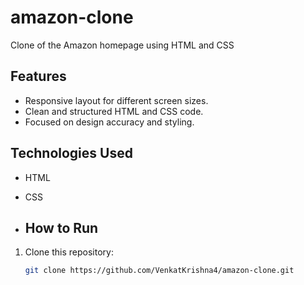# amazon-clone
Clone of the Amazon homepage using HTML and CSS
## Features
- Responsive layout for different screen sizes.
- Clean and structured HTML and CSS code.
- Focused on design accuracy and styling.

## Technologies Used
- HTML
- CSS

- ## How to Run
1. Clone this repository:
   ```bash
   git clone https://github.com/VenkatKrishna4/amazon-clone.git
